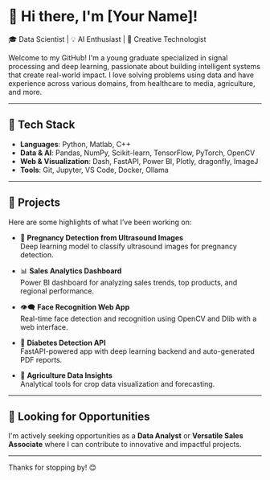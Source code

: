 # 👋 Hi there, I'm [Your Name]!

🎓 Data Scientist | 💡 AI Enthusiast | 🎨 Creative Technologist

Welcome to my GitHub! I'm a young graduate specialized in signal processing and deep learning, passionate about building intelligent systems that create real-world impact. I love solving problems using data and have experience across various domains, from healthcare to media, agriculture, and more.

---

## 🔧 Tech Stack
- **Languages**: Python, Matlab, C++
- **Data & AI**: Pandas, NumPy, Scikit-learn, TensorFlow, PyTorch, OpenCV
- **Web & Visualization**: Dash, FastAPI, Power BI, Plotly, dragonfly, ImageJ
- **Tools**: Git, Jupyter, VS Code, Docker, Ollama

---

## 🚀 Projects
Here are some highlights of what I’ve been working on:

- 🤖 **Pregnancy Detection from Ultrasound Images**  
  Deep learning model to classify ultrasound images for pregnancy detection.

- 📊 **Sales Analytics Dashboard**  
  Power BI dashboard for analyzing sales trends, top products, and regional performance.

- 👁️‍🗨️ **Face Recognition Web App**  
  Real-time face detection and recognition using OpenCV and Dlib with a web interface.

- 💉 **Diabetes Detection API**  
  FastAPI-powered app with deep learning backend and auto-generated PDF reports.

- 🌿 **Agriculture Data Insights**  
  Analytical tools for crop data visualization and forecasting.

---

## 💼 Looking for Opportunities
I'm actively seeking opportunities as a **Data Analyst** or **Versatile Sales Associate** where I can contribute to innovative and impactful projects.

---

Thanks for stopping by! 😊

